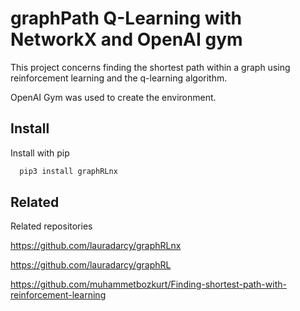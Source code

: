 
# graphPath Q-Learning with NetworkX and OpenAI gym 

This project concerns finding the shortest path within a graph using reinforcement learning and the q-learning algorithm.

OpenAI Gym was used to create the environment.


## Install

Install with pip

```bash
  pip3 install graphRLnx
```
    
## Related

Related repositories

https://github.com/lauradarcy/graphRLnx

https://github.com/lauradarcy/graphRL

https://github.com/muhammetbozkurt/Finding-shortest-path-with-reinforcement-learning



